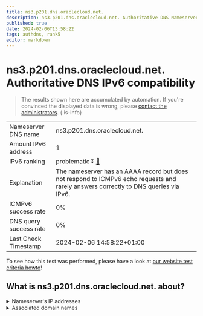 ```yaml
---
title: ns3.p201.dns.oraclecloud.net.
description: ns3.p201.dns.oraclecloud.net. Authoritative DNS Nameserver IPv6 compatibility
published: true
date: 2024-02-06T13:58:22
tags: authdns, rank5
editor: markdown
---
```


# ns3.p201.dns.oraclecloud.net. Authoritative DNS IPv6 compatibility

> The results shown here are accumulated by automation. If you're convinced the displayed data is wrong, please [contact the administrators](/howto/chat). 
{.is-info}




|   |   |
| - | - |
| Nameserver DNS name | ns3.p201.dns.oraclecloud.net.
| Amount IPv6 address | 1
| IPv6 ranking | problematic :arrow_double_down: [🔗](/howto/ranking) |
| Explanation | The nameserver has an AAAA record but does not respond to ICMPv6 echo requests and rarely answers correctly to DNS queries via IPv6. |
| ICMPv6 success rate | 0%|
| DNS query success rate | 0% |
| Last Check Timestamp | 2024-02-06 14:58:22+01:00 |

To see how this test was performed, please have a look at [our website test criteria howto](/howto/testcriteria/authdns)!


## What is ns3.p201.dns.oraclecloud.net. about?




<details>
<summary>Nameserver's IP addresses</summary>

2600:2000:2120::c9

</details>



<details>
<summary>Associated domain names</summary>

www.hospira.com

www.mysql.com

www.oracle.com

www.pfizer.com

</details>
